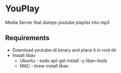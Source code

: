 # YouPlay
Media Server that dumps youtube playlist into mp3

## Requirements

* Download youtube-dl binary and place it in root dir
* Install libav
  * Ubuntu - sudo apt-get install -y libav-tools
  * MAC - brew install libav 
